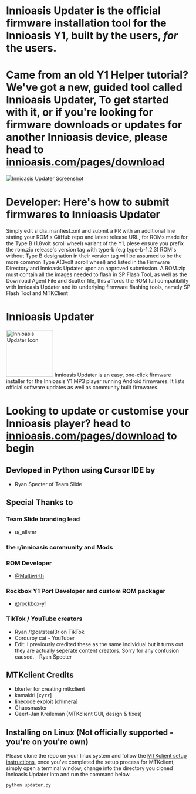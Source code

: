 # Innioasis Updater is the official firmware installation tool for the Innioasis Y1, built by the users, _for_ the users.

# Came from an old Y1 Helper tutorial? We've got a new, guided tool called Innioasis Updater, To get started with it, or if you're looking for firmware downloads or updates for another Innioasis device, please head to [innioasis.com/pages/download](https://innioasis.com/pages/download)

[<img src="https://innioasis.app/mtkclient/gui/images/screenshot.jpg" alt="Innioasis Updater Screenshot"/>](https://innioasis.com/pages/download)

# Developer: Here's how to submit firmwares to Innioasis Updater
Simply edit slidia_manfiest.xml and submit a PR with an additional line stating your ROM's GitHub repo and latest release URL, for ROMs made for the Type B (1.8volt scroll wheel) variant of the Y1, plese ensure you prefix the rom.zip release's version tag with type-b (e.g type-b-1.2.3) ROM's without Type B designation in their version tag will be assumed to be the more common Type A(3volt scroll wheel) and listed in the Firmware Directory and Innioasis Updater upon an approved submission. A ROM.zip must contain all the images needed to flash in SP Flash Tool, as well as the Download Agent File and Scatter file, this affords the ROM full compatibility with Innioasis Updater and its underlying firmware flashing tools, namely SP Flash Tool and MTKClient

# Innioasis Updater
<img src="mtkclient/gui/images/icon.png" alt="Innioasis Updater Icon" width="128"/>
Innioasis Updater is an easy, one-click firmware installer for the Innioasis Y1 MP3 player running Android firmwares. It lists official software updates as well as community built firmwares.

# Looking to update or customise your Innioasis player? head to [innioasis.com/pages/download](https://innioasis.com/pages/download) to begin

## Devloped in Python using Cursor IDE by
- Ryan Specter of Team Slide

## Special Thanks to

### Team Slide branding lead
- u/_allstar
  
### the r/innioasis community and Mods

### ROM Developer
 - [@Multiwirth](https://www.github.com/multiwirth)

### Rockbox Y1 Port Developer and custom ROM packager
 - [@rockbox-y1](https://www.github.com/rockbox-y1)
 ### TikTok / YouTube creators
- Ryan /@catsteal3r on TikTok
- Corduroy cat - YouTuber
- Edit: I previously credited these as the same individual but it turns out they are actually seperate content creators. Sorry for any confusion caused. - Ryan Specter 
## MTKclient Credits

- bkerler for creating mtkclient
- kamakiri [xyzz]
- linecode exploit [chimera]
- Chaosmaster
- Geert-Jan Kreileman (MTKclient GUI, design & fixes)

## Installing on Linux (Not officially supported - you're on you're own)

Please clone the repo on your linux system and follow the [MTKclient setup instructions](https://github.com/bkerler/mtkclient), once you've completed the setup process for MTKclient, simply open a terminal window, change into the directory you cloned Innioasis Updater into and run the command below.

```
python updater.py
```
